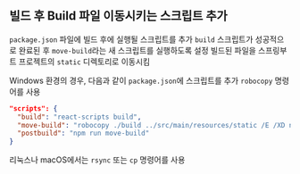 
## 빌드 후 Build 파일 이동시키는 스크립트 추가

`package.json` 파일에 빌드 후에 실행될 스크립트를 추가
`build` 스크립트가 성공적으로 완료된 후 `move-build`라는 새 스크립트를 실행하도록 설정
빌드된 파일을 스프링부트 프로젝트의 `static` 디렉토리로 이동시킴
    
Windows 환경의 경우, 다음과 같이 `package.json`에 스크립트를 추가
`robocopy` 명령어를 사용

```json
"scripts": {
  "build": "react-scripts build",
  "move-build": "robocopy ./build ../src/main/resources/static /E /XD node_modules /NFL /NDL /NJH /NJS /nc /ns /np && exit 0",
  "postbuild": "npm run move-build"
}
```


리눅스나 macOS에서는 `rsync` 또는 `cp` 명령어를 사용